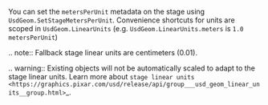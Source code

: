 You can set the `metersPerUnit` metadata on the stage using `UsdGeom.SetStageMetersPerUnit`. Convenience shortcuts for units are scoped in `UsdGeom.LinearUnits` (e.g. `UsdGeom.LinearUnits.meters` is `1.0 metersPerUnit`)

.. note::
    Fallback stage linear units are centimeters (0.01).

.. warning::
    Existing objects will not be automatically scaled to adapt to the stage linear units. Learn more about `stage linear units <https://graphics.pixar.com/usd/release/api/group___usd_geom_linear_units__group.html>`_.


